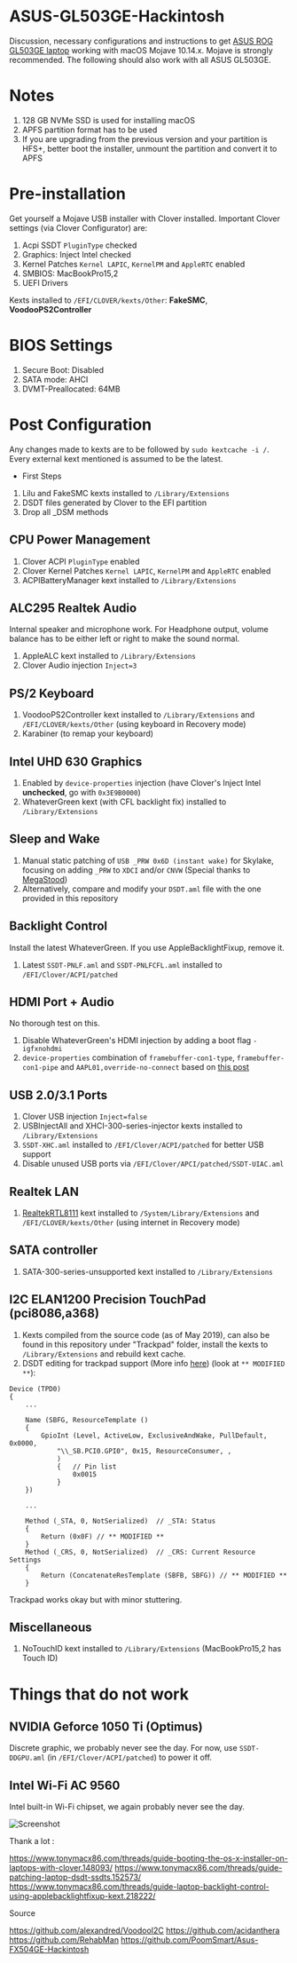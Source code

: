 # ASUS-GL503GE-Hackintosh
Discussion, necessary configurations and instructions to get [ASUS ROG GL503GE laptop](https://www.asus.com/id/ROG-Republic-Of-Gamers/ROG-Strix-GL503/) working with macOS Mojave 10.14.x. Mojave is strongly recommended. The following should also work with all ASUS GL503GE.

# Notes
1. 128 GB NVMe SSD is used for installing macOS
2. APFS partition format has to be used
3. If you are upgrading from the previous version and your partition is HFS+, better boot the installer, unmount the partition and convert it to APFS

# Pre-installation
Get yourself a Mojave USB installer with Clover installed. Important Clover settings (via Clover Configurator) are:
1. Acpi SSDT `PluginType` checked
2. Graphics: Inject Intel checked
3. Kernel Patches `Kernel LAPIC`, `KernelPM` and `AppleRTC` enabled
4. SMBIOS: MacBookPro15,2
5. UEFI Drivers
 
Kexts installed to `/EFI/CLOVER/kexts/Other`: **FakeSMC**, **VoodooPS2Controller**

# BIOS Settings
1. Secure Boot: Disabled
2. SATA mode: AHCI
3. DVMT-Preallocated: 64MB

# Post Configuration
Any changes made to kexts are to be followed by `sudo kextcache -i /`.
Every external kext mentioned is assumed to be the latest.
- First Steps
1. Lilu and FakeSMC kexts installed to `/Library/Extensions`
2. DSDT files generated by Clover to the EFI partition
3. Drop all _DSM methods
## CPU Power Management
1. Clover ACPI `PluginType` enabled
2. Clover Kernel Patches `Kernel LAPIC`, `KernelPM` and `AppleRTC` enabled
3. ACPIBatteryManager kext installed to `/Library/Extensions`
## ALC295 Realtek Audio
Internal speaker and microphone work. For Headphone output, volume balance has to be either left or right to make the sound normal.
1. AppleALC kext installed to `/Library/Extensions`
2. Clover Audio injection `Inject=3`
## PS/2 Keyboard
1. VoodooPS2Controller kext installed to `/Library/Extensions` and `/EFI/CLOVER/kexts/Other` (using keyboard in Recovery mode)
2. Karabiner (to remap your keyboard)
## Intel UHD 630 Graphics
1. Enabled by `device-properties` injection (have Clover's Inject Intel **unchecked**, go with `0x3E9B0000`)
2. WhateverGreen kext (with CFL backlight fix) installed to `/Library/Extensions`
## Sleep and Wake
1. Manual static patching of `USB _PRW 0x6D (instant wake)` for Skylake, focusing on adding `_PRW` to `XDCI` and/or `CNVW` (Special thanks to [MegaStood](https://github.com/MegaStood/Hackintosh-FX504GE-ES72))
2. Alternatively, compare and modify your `DSDT.aml` file with the one provided in this repository
## Backlight Control
Install the latest WhateverGreen. If you use AppleBacklightFixup, remove it.
1. Latest `SSDT-PNLF.aml` and `SSDT-PNLFCFL.aml` installed to `/EFI/Clover/ACPI/patched`

## HDMI Port + Audio
No thorough test on this.
1. Disable WhateverGreen's HDMI injection by adding a boot flag `-igfxnohdmi`
2. `device-properties` combination of `framebuffer-con1-type`, `framebuffer-con1-pipe` and `AAPL01,override-no-connect` based on [this post](https://www.tonymacx86.com/threads/uhd-630-no-hdmi-audio.265490/page-2#post-1858289)
## USB 2.0/3.1 Ports
1. Clover USB injection `Inject=false`
2. USBInjectAll and XHCI-300-series-injector kexts installed to `/Library/Extensions`
3. `SSDT-XHC.aml` installed to `/EFI/Clover/ACPI/patched` for better USB support
4. Disable unused USB ports via `/EFI/Clover/APCI/patched/SSDT-UIAC.aml`
## Realtek LAN
1. [RealtekRTL8111](https://www.insanelymac.com/forum/topic/287161-new-driver-for-realtek-rtl8111/) kext installed to `/System/Library/Extensions` and `/EFI/CLOVER/kexts/Other` (using internet in Recovery mode)
## SATA controller
1. SATA-300-series-unsupported kext installed to `/Library/Extensions`
## I2C ELAN1200 Precision TouchPad (pci8086,a368)
1. Kexts compiled from the source code (as of May 2019), can also be found in this repository under "Trackpad" folder, install the kexts to `/Library/Extensions` and rebuild kext cache. 
2. DSDT editing for trackpad support (More info [here](https://voodooi2c.github.io/#GPIO%20Pinning/GPIO%20Pinning)) (look at `** MODIFIED **`):
```
Device (TPD0)
{
    ...

    Name (SBFG, ResourceTemplate ()
    {
        GpioInt (Level, ActiveLow, ExclusiveAndWake, PullDefault, 0x0000,
            "\\_SB.PCI0.GPI0", 0x15, ResourceConsumer, ,
            )
            {   // Pin list
                0x0015
            }
    })

    ...

    Method (_STA, 0, NotSerialized)  // _STA: Status
    {
        Return (0x0F) // ** MODIFIED **
    }
    Method (_CRS, 0, NotSerialized)  // _CRS: Current Resource Settings
    {
        Return (ConcatenateResTemplate (SBFB, SBFG)) // ** MODIFIED **
    }
```

Trackpad works okay but with minor stuttering.

## Miscellaneous
1. NoTouchID kext installed to `/Library/Extensions` (MacBookPro15,2 has Touch ID)

# Things that do not work
## NVIDIA Geforce 1050 Ti (Optimus)
Discrete graphic, we probably never see the day. For now, use `SSDT-DDGPU.aml` (in `/EFI/Clover/ACPI/patched`) to power it off.
## Intel Wi-Fi AC 9560
Intel built-in Wi-Fi chipset, we again probably never see the day.

![Screenshot](GL503GE-SS.png?raw=true)



Thank a lot :

https://www.tonymacx86.com/threads/guide-booting-the-os-x-installer-on-laptops-with-clover.148093/
https://www.tonymacx86.com/threads/guide-patching-laptop-dsdt-ssdts.152573/
https://www.tonymacx86.com/threads/guide-laptop-backlight-control-using-applebacklightfixup-kext.218222/


Source

https://github.com/alexandred/VoodooI2C
https://github.com/acidanthera
https://github.com/RehabMan
https://github.com/PoomSmart/Asus-FX504GE-Hackintosh

